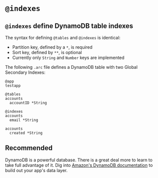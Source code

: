 # `@indexes`

## `@indexes` define DynamoDB table indexes

The syntax for defining `@tables` and `@indexes` is identical:

- Partition key, defined by a `*`, is required
- Sort key, defined by `**`, is optional
- Currently only `String` and `Number` keys are implemented 

The following `.arc` file defines a DynamoDB table with two Global Secondary Indexes:

```arc
@app
testapp

@tables
accounts
  accountID *String

@indexes
accounts
  email *String

accounts
  created *String
```

## Recommended 

DynamoDB is a powerful database. There is a great deal more to learn to take full advantage of it. Dig into [Amazon's DynamoDB documentation](https://aws.amazon.com/documentation/dynamodb/) to build out your app's data layer.

